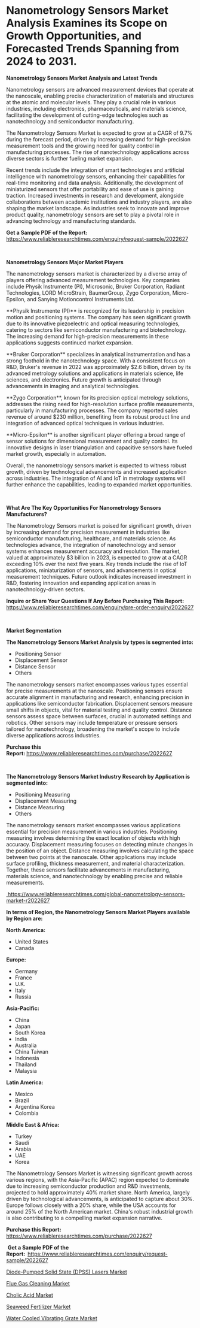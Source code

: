 <p><h1>Nanometrology Sensors Market Analysis Examines its Scope on Growth Opportunities, and Forecasted Trends Spanning from 2024 to 2031.</h1></p><p><strong>Nanometrology Sensors Market Analysis and Latest Trends</strong></p>
<p><p>Nanometrology sensors are advanced measurement devices that operate at the nanoscale, enabling precise characterization of materials and structures at the atomic and molecular levels. They play a crucial role in various industries, including electronics, pharmaceuticals, and materials science, facilitating the development of cutting-edge technologies such as nanotechnology and semiconductor manufacturing.</p><p>The Nanometrology Sensors Market is expected to grow at a CAGR of 9.7% during the forecast period, driven by increasing demand for high-precision measurement tools and the growing need for quality control in manufacturing processes. The rise of nanotechnology applications across diverse sectors is further fueling market expansion. </p><p>Recent trends include the integration of smart technologies and artificial intelligence with nanometrology sensors, enhancing their capabilities for real-time monitoring and data analysis. Additionally, the development of miniaturized sensors that offer portability and ease of use is gaining traction. Increased investments in research and development, alongside collaborations between academic institutions and industry players, are also shaping the market landscape. As industries seek to innovate and improve product quality, nanometrology sensors are set to play a pivotal role in advancing technology and manufacturing standards.</p></p>
<p><strong>Get a Sample PDF of the Report:&nbsp;</strong> <a href="https://www.reliableresearchtimes.com/enquiry/request-sample/2022627?utm_campaign=1775&utm_medium=2&utm_source=Github&utm_content=ia&utm_term=28102024&utm_id=nanometrology-sensors">https://www.reliableresearchtimes.com/enquiry/request-sample/2022627</a></p>
<p>&nbsp;</p>
<p><strong>Nanometrology Sensors Major Market Players</strong></p>
<p><p>The nanometrology sensors market is characterized by a diverse array of players offering advanced measurement technologies. Key companies include Physik Instrumente (PI), Microsonic, Bruker Corporation, Radiant Technologies, LORD MicroStrain, BaumerGroup, Zygo Corporation, Micro-Epsilon, and Sanying Motioncontrol Instruments Ltd.</p><p>**Physik Instrumente (PI)** is recognized for its leadership in precision motion and positioning systems. The company has seen significant growth due to its innovative piezoelectric and optical measuring technologies, catering to sectors like semiconductor manufacturing and biotechnology. The increasing demand for high-precision measurements in these applications suggests continued market expansion.</p><p>**Bruker Corporation** specializes in analytical instrumentation and has a strong foothold in the nanotechnology space. With a consistent focus on R&D, Bruker's revenue in 2022 was approximately $2.6 billion, driven by its advanced metrology solutions and applications in materials science, life sciences, and electronics. Future growth is anticipated through advancements in imaging and analytical technologies.</p><p>**Zygo Corporation**, known for its precision optical metrology solutions, addresses the rising need for high-resolution surface profile measurements, particularly in manufacturing processes. The company reported sales revenue of around $230 million, benefiting from its robust product line and integration of advanced optical techniques in various industries.</p><p>**Micro-Epsilon** is another significant player offering a broad range of sensor solutions for dimensional measurement and quality control. Its innovative designs in laser triangulation and capacitive sensors have fueled market growth, especially in automation.</p><p>Overall, the nanometrology sensors market is expected to witness robust growth, driven by technological advancements and increased application across industries. The integration of AI and IoT in metrology systems will further enhance the capabilities, leading to expanded market opportunities.</p></p>
<p>&nbsp;</p>
<p><strong>What Are The Key Opportunities For Nanometrology Sensors Manufacturers?</strong></p>
<p><p>The Nanometrology Sensors market is poised for significant growth, driven by increasing demand for precision measurement in industries like semiconductor manufacturing, healthcare, and materials science. As technologies advance, the integration of nanotechnology and sensor systems enhances measurement accuracy and resolution. The market, valued at approximately $3 billion in 2023, is expected to grow at a CAGR exceeding 10% over the next five years. Key trends include the rise of IoT applications, miniaturization of sensors, and advancements in optical measurement techniques. Future outlook indicates increased investment in R&D, fostering innovation and expanding application areas in nanotechnology-driven sectors.</p></p>
<p><strong>Inquire or Share Your Questions If Any Before Purchasing This Report:</strong> <a href="https://www.reliableresearchtimes.com/enquiry/pre-order-enquiry/2022627?utm_campaign=1775&utm_medium=2&utm_source=Github&utm_content=ia&utm_term=28102024&utm_id=nanometrology-sensors">https://www.reliableresearchtimes.com/enquiry/pre-order-enquiry/2022627</a></p>
<p>&nbsp;</p>
<p><strong>Market Segmentation</strong></p>
<p><strong>The Nanometrology Sensors Market Analysis by types is segmented into:</strong></p>
<p><ul><li>Positioning Sensor</li><li>Displacement Sensor</li><li>Distance Sensor</li><li>Others</li></ul></p>
<p><p>The nanometrology sensors market encompasses various types essential for precise measurements at the nanoscale. Positioning sensors ensure accurate alignment in manufacturing and research, enhancing precision in applications like semiconductor fabrication. Displacement sensors measure small shifts in objects, vital for material testing and quality control. Distance sensors assess space between surfaces, crucial in automated settings and robotics. Other sensors may include temperature or pressure sensors tailored for nanotechnology, broadening the market's scope to include diverse applications across industries.</p></p>
<p><strong>Purchase this Report:&nbsp;</strong><a href="https://www.reliableresearchtimes.com/purchase/2022627?utm_campaign=1775&utm_medium=2&utm_source=Github&utm_content=ia&utm_term=28102024&utm_id=nanometrology-sensors">https://www.reliableresearchtimes.com/purchase/2022627</a></p>
<p>&nbsp;</p>
<p><strong>The Nanometrology Sensors Market Industry Research by Application is segmented into:</strong></p>
<p><ul><li>Positioning Measuring</li><li>Displacement Measuring</li><li>Distance Measuring</li><li>Others</li></ul></p>
<p><p>The nanometrology sensors market encompasses various applications essential for precision measurement in various industries. Positioning measuring involves determining the exact location of objects with high accuracy. Displacement measuring focuses on detecting minute changes in the position of an object. Distance measuring involves calculating the space between two points at the nanoscale. Other applications may include surface profiling, thickness measurement, and material characterization. Together, these sensors facilitate advancements in manufacturing, materials science, and nanotechnology by enabling precise and reliable measurements.</p></p>
<p><a href="https://www.reliableresearchtimes.com/global-nanometrology-sensors-market-r2022627?utm_campaign=1775&utm_medium=2&utm_source=Github&utm_content=ia&utm_term=28102024&utm_id=nanometrology-sensors">&nbsp;https://www.reliableresearchtimes.com/global-nanometrology-sensors-market-r2022627</a></p>
<p><strong>In terms of Region, the Nanometrology Sensors Market Players available by Region are:</strong></p>
<p>
    <p> <strong> North America: </strong>
        <ul>
            <li>United States</li>
            <li>Canada</li>
        </ul>
        </p> 
    <p> <strong> Europe: </strong>
        <ul>
            <li>Germany</li>
            <li>France</li>
            <li>U.K.</li>
            <li>Italy</li>
            <li>Russia</li>
        </ul>
        </p> 
    <p> <strong> Asia-Pacific: </strong>
        <ul>
            <li>China</li>
            <li>Japan</li>
            <li>South Korea</li>
            <li>India</li>
            <li>Australia</li>
            <li>China Taiwan</li>
            <li>Indonesia</li>
            <li>Thailand</li>
            <li>Malaysia</li>
        </ul>
        </p> 
    <p> <strong> Latin America: </strong>
        <ul>
            <li>Mexico</li>
            <li>Brazil</li>
            <li>Argentina Korea</li>
            <li>Colombia</li>
        </ul>
        </p> 
    <p> <strong> Middle East & Africa: </strong>
        <ul>
            <li>Turkey</li>
            <li>Saudi</li>
            <li>Arabia</li>
            <li>UAE</li>
            <li>Korea</li>
        </ul>
    </p>
    </p>
<p><p>The Nanometrology Sensors Market is witnessing significant growth across various regions, with the Asia-Pacific (APAC) region expected to dominate due to increasing semiconductor production and R&D investments, projected to hold approximately 40% market share. North America, largely driven by technological advancements, is anticipated to capture about 30%. Europe follows closely with a 20% share, while the USA accounts for around 25% of the North American market. China's robust industrial growth is also contributing to a compelling market expansion narrative.</p></p>
<p><strong>Purchase this Report: </strong><a href="https://www.reliableresearchtimes.com/purchase/2022627?utm_campaign=1775&utm_medium=2&utm_source=Github&utm_content=ia&utm_term=28102024&utm_id=nanometrology-sensors">https://www.reliableresearchtimes.com/purchase/2022627</a></p>
<p>&nbsp;<strong>Get a Sample PDF of the Report:&nbsp;&nbsp;</strong><a href="https://www.reliableresearchtimes.com/enquiry/request-sample/2022627?utm_campaign=1775&utm_medium=2&utm_source=Github&utm_content=ia&utm_term=28102024&utm_id=nanometrology-sensors">https://www.reliableresearchtimes.com/enquiry/request-sample/2022627</a></p>
<p><strong></strong></p>
<p><p><a href="https://www.linkedin.com/pulse/emerging-trends-diode-pumped-solid-state-dpss-lasers-market-detailed-mlgnf?utm_campaign=1775&utm_medium=2&utm_source=Github&utm_content=ia&utm_term=28102024&utm_id=nanometrology-sensors">Diode-Pumped Solid State (DPSS) Lasers Market</a></p><p><a href="https://www.linkedin.com/pulse/flue-gas-cleaning-market-industry-landscape-growth-trajectories-kka0f?utm_campaign=1775&utm_medium=2&utm_source=Github&utm_content=ia&utm_term=28102024&utm_id=nanometrology-sensors">Flue Gas Cleaning Market</a></p><p><a href="https://www.linkedin.com/pulse/top-trends-transforming-cholic-acid-market-2024-2031-marketixir-cwtuf?utm_campaign=1775&utm_medium=2&utm_source=Github&utm_content=ia&utm_term=28102024&utm_id=nanometrology-sensors">Cholic Acid Market</a></p><p><a href="https://www.linkedin.com/pulse/seaweed-fertilizer-market-matrix-applications-types-cagr-growth-gtquf?utm_campaign=1775&utm_medium=2&utm_source=Github&utm_content=ia&utm_term=28102024&utm_id=nanometrology-sensors">Seaweed Fertilizer Market</a></p><p><a href="https://www.linkedin.com/pulse/global-water-cooled-vibrating-grate-market-focus-product-type-znxkf?utm_campaign=1775&utm_medium=2&utm_source=Github&utm_content=ia&utm_term=28102024&utm_id=nanometrology-sensors">Water Cooled Vibrating Grate Market</a></p></p>